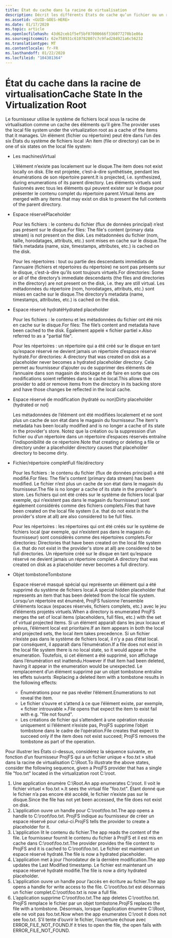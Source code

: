 ```yaml
---
title: État du cache dans la racine de virtualisation
description: Décrit les différents États de cache qu’un fichier ou un répertoire géré par le fournisseur peut avoir.
ms.assetid: <GUID-GOES-HERE>
ms.date: 01/17/2020
ms.topic: article
ms.openlocfilehash: 43d62ceb1f5ef5bf07000666f336077270b1e86a
ms.sourcegitcommit: 62e758931c610782807c7c9fad284921a6c56232
ms.translationtype: MT
ms.contentlocale: fr-FR
ms.lasthandoff: 01/22/2020
ms.locfileid: "104381364"
---
```

# <a name="cache-state-in-the-virtualization-root"></a><span data-ttu-id="2cdfa-103">État du cache dans la racine de virtualisation</span><span class="sxs-lookup"><span data-stu-id="2cdfa-103">Cache State In the Virtualization Root</span></span>

<span data-ttu-id="2cdfa-104">Le fournisseur utilise le système de fichiers local sous la racine de virtualisation comme un cache des éléments qu’il gère.</span><span class="sxs-lookup"><span data-stu-id="2cdfa-104">The provider uses the local file system under the virtualization root as a cache of the items that it manages.</span></span>  <span data-ttu-id="2cdfa-105">Un élément (fichier ou répertoire) peut être dans l’un des six États du système de fichiers local :</span><span class="sxs-lookup"><span data-stu-id="2cdfa-105">An item (file or directory) can be in one of six states on the local file system:</span></span>

* <span data-ttu-id="2cdfa-106">Les machines</span><span class="sxs-lookup"><span data-stu-id="2cdfa-106">Virtual</span></span>

  <span data-ttu-id="2cdfa-107">L’élément n’existe pas localement sur le disque.</span><span class="sxs-lookup"><span data-stu-id="2cdfa-107">The item does not exist locally on disk.</span></span>  <span data-ttu-id="2cdfa-108">Elle est projetée, c’est-à-dire synthétisée, pendant les énumérations de son répertoire parent.</span><span class="sxs-lookup"><span data-stu-id="2cdfa-108">It is projected, i.e. synthesized, during enumerations of its parent directory.</span></span>  <span data-ttu-id="2cdfa-109">Les éléments virtuels sont fusionnés avec tous les éléments qui peuvent exister sur le disque pour présenter le contenu complet du répertoire parent.</span><span class="sxs-lookup"><span data-stu-id="2cdfa-109">Virtual items are merged with any items that may exist on disk to present the full contents of the parent directory.</span></span>

* <span data-ttu-id="2cdfa-110">Espace réservé</span><span class="sxs-lookup"><span data-stu-id="2cdfa-110">Placeholder</span></span>

  <span data-ttu-id="2cdfa-111">Pour les fichiers : le contenu du fichier (flux de données principal) n’est pas présent sur le disque.</span><span class="sxs-lookup"><span data-stu-id="2cdfa-111">For files: The file's content (primary data stream) is not present on the disk.</span></span>  <span data-ttu-id="2cdfa-112">Les métadonnées du fichier (nom, taille, horodatages, attributs, etc.) sont mises en cache sur le disque.</span><span class="sxs-lookup"><span data-stu-id="2cdfa-112">The file’s metadata (name, size, timestamps, attributes, etc.) is cached on the disk.</span></span>
  
  <span data-ttu-id="2cdfa-113">Pour les répertoires : tout ou partie des descendants immédiats de l’annuaire (fichiers et répertoires du répertoire) ne sont pas présents sur le disque, c’est-à-dire qu’ils sont toujours virtuels.</span><span class="sxs-lookup"><span data-stu-id="2cdfa-113">For directories: Some or all of the directory’s immediate descendants (the files and directories in the directory) are not present on the disk, i.e. they are still virtual.</span></span>  <span data-ttu-id="2cdfa-114">Les métadonnées du répertoire (nom, horodatages, attributs, etc.) sont mises en cache sur le disque.</span><span class="sxs-lookup"><span data-stu-id="2cdfa-114">The directory’s metadata (name, timestamps, attributes, etc.) is cached on the disk.</span></span>

* <span data-ttu-id="2cdfa-115">Espace réservé hydraté</span><span class="sxs-lookup"><span data-stu-id="2cdfa-115">Hydrated placeholder</span></span>

  <span data-ttu-id="2cdfa-116">Pour les fichiers : le contenu et les métadonnées du fichier ont été mis en cache sur le disque.</span><span class="sxs-lookup"><span data-stu-id="2cdfa-116">For files: The file’s content and metadata have been cached to the disk.</span></span>  <span data-ttu-id="2cdfa-117">Également appelé « fichier partiel ».</span><span class="sxs-lookup"><span data-stu-id="2cdfa-117">Also referred to as a "partial file".</span></span>
  
  <span data-ttu-id="2cdfa-118">Pour les répertoires : un répertoire qui a été créé sur le disque en tant qu’espace réservé ne devient jamais un répertoire d’espace réservé hydraté.</span><span class="sxs-lookup"><span data-stu-id="2cdfa-118">For directories: A directory that was created on disk as a placeholder never becomes a hydrated placeholder directory.</span></span>  <span data-ttu-id="2cdfa-119">Cela permet au fournisseur d’ajouter ou de supprimer des éléments de l’annuaire dans son magasin de stockage et de faire en sorte que ces modifications soient reflétées dans le cache local.</span><span class="sxs-lookup"><span data-stu-id="2cdfa-119">This allows the provider to add or remove items from the directory in its backing store and have those changes be reflected in the local cache.</span></span>

* <span data-ttu-id="2cdfa-120">Espace réservé de modification (hydraté ou non)</span><span class="sxs-lookup"><span data-stu-id="2cdfa-120">Dirty placeholder (hydrated or not)</span></span>

  <span data-ttu-id="2cdfa-121">Les métadonnées de l’élément ont été modifiées localement et ne sont plus un cache de son état dans le magasin du fournisseur.</span><span class="sxs-lookup"><span data-stu-id="2cdfa-121">The item's metadata has been locally modified and is no longer a cache of its state in the provider's store.</span></span> <span data-ttu-id="2cdfa-122">Notez que la création ou la suppression d’un fichier ou d’un répertoire dans un répertoire d’espaces réservés entraîne l’indisponibilité de ce répertoire.</span><span class="sxs-lookup"><span data-stu-id="2cdfa-122">Note that creating or deleting a file or directory under a placeholder directory causes that placeholder directory to become dirty.</span></span>

* <span data-ttu-id="2cdfa-123">Fichier/répertoire complet</span><span class="sxs-lookup"><span data-stu-id="2cdfa-123">Full file/directory</span></span>

  <span data-ttu-id="2cdfa-124">Pour les fichiers : le contenu du fichier (flux de données principal) a été modifié.</span><span class="sxs-lookup"><span data-stu-id="2cdfa-124">For files: The file's content (primary data stream) has been modified.</span></span>  <span data-ttu-id="2cdfa-125">Le fichier n’est plus un cache de son état dans le magasin du fournisseur.</span><span class="sxs-lookup"><span data-stu-id="2cdfa-125">The file is no longer a cache of its state in the provider's store.</span></span>  <span data-ttu-id="2cdfa-126">Les fichiers qui ont été créés sur le système de fichiers local (par exemple, qui n’existent pas dans le magasin du fournisseur) sont également considérés comme des fichiers complets.</span><span class="sxs-lookup"><span data-stu-id="2cdfa-126">Files that have been created on the local file system (i.e. that do not exist in the provider's store at all) are also considered to be full files.</span></span>
  
  <span data-ttu-id="2cdfa-127">Pour les répertoires : les répertoires qui ont été créés sur le système de fichiers local (par exemple, qui n’existent pas dans le magasin du fournisseur) sont considérés comme des répertoires complets.</span><span class="sxs-lookup"><span data-stu-id="2cdfa-127">For directories: Directories that have been created on the local file system (i.e. that do not exist in the provider's store at all) are considered to be full directories.</span></span>  <span data-ttu-id="2cdfa-128">Un répertoire créé sur le disque en tant qu’espace réservé ne devient jamais un répertoire complet.</span><span class="sxs-lookup"><span data-stu-id="2cdfa-128">A directory that was created on disk as a placeholder never becomes a full directory.</span></span>
  
* <span data-ttu-id="2cdfa-129">Objet tombstone</span><span class="sxs-lookup"><span data-stu-id="2cdfa-129">Tombstone</span></span>

  <span data-ttu-id="2cdfa-130">Espace réservé masqué spécial qui représente un élément qui a été supprimé du système de fichiers local.</span><span class="sxs-lookup"><span data-stu-id="2cdfa-130">A special hidden placeholder that represents an item that has been deleted from the local file system.</span></span>  <span data-ttu-id="2cdfa-131">Lorsqu’un répertoire est énuméré, ProjFS fusionne l’ensemble d’éléments locaux (espaces réservés, fichiers complets, etc.) avec le jeu d’éléments projetés virtuels.</span><span class="sxs-lookup"><span data-stu-id="2cdfa-131">When a directory is enumerated ProjFS merges the set of local items (placeholders, full files, etc.) with the set of virtual projected items.</span></span>  <span data-ttu-id="2cdfa-132">Si un élément apparaît dans les jeux locaux et prévus, l’élément local est prioritaire.</span><span class="sxs-lookup"><span data-stu-id="2cdfa-132">If an item appears in both the local and projected sets, the local item takes precedence.</span></span>  <span data-ttu-id="2cdfa-133">Si un fichier n’existe pas dans le système de fichiers local, il n’y a pas d’état local. par conséquent, il apparaît dans l’énumération.</span><span class="sxs-lookup"><span data-stu-id="2cdfa-133">If a file does not exist in the local file system there is no local state, so it would appear in the enumeration.</span></span>  <span data-ttu-id="2cdfa-134">Toutefois, si cet élément a été supprimé, son affichage dans l’énumération est inattendu.</span><span class="sxs-lookup"><span data-stu-id="2cdfa-134">However if that item had been deleted, having it appear in the enumeration would be unexpected.</span></span>  <span data-ttu-id="2cdfa-135">Le remplacement d’un élément supprimé par un objet tombstone entraîne les effets suivants :</span><span class="sxs-lookup"><span data-stu-id="2cdfa-135">Replacing a deleted item with a tombstone results in the following effects:</span></span>

  * <span data-ttu-id="2cdfa-136">Énumérations pour ne pas révéler l’élément.</span><span class="sxs-lookup"><span data-stu-id="2cdfa-136">Enumerations to not reveal the item.</span></span>
  * <span data-ttu-id="2cdfa-137">Le fichier s’ouvre et s’attend à ce que l’élément existe, par exemple, « fichier introuvable ».</span><span class="sxs-lookup"><span data-stu-id="2cdfa-137">File opens that expect the item to exist fail with e.g. "file not found".</span></span>
  * <span data-ttu-id="2cdfa-138">Les créations de fichier qui s’attendent à une opération réussie uniquement si l’élément n’existe pas, ProjFS supprime l’objet tombstone dans le cadre de l’opération.</span><span class="sxs-lookup"><span data-stu-id="2cdfa-138">File creates that expect to succeed only if the item does not exist succeed; ProjFS removes the tombstone as part of the operation.</span></span>

<span data-ttu-id="2cdfa-139">Pour illustrer les États ci-dessus, considérez la séquence suivante, en fonction d’un fournisseur ProjFS qui a un fichier unique « foo.txt » situé dans la racine de virtualisation C:\Root.</span><span class="sxs-lookup"><span data-stu-id="2cdfa-139">To illustrate the above states, consider the following sequence, given a ProjFS provider that has a single file "foo.txt" located in the virtualization root C:\root.</span></span>

1. <span data-ttu-id="2cdfa-140">Une application énumère C:\Root.</span><span class="sxs-lookup"><span data-stu-id="2cdfa-140">An app enumerates C:\root.</span></span>  <span data-ttu-id="2cdfa-141">Il voit le fichier virtuel « foo.txt ».</span><span class="sxs-lookup"><span data-stu-id="2cdfa-141">It sees the virtual file "foo.txt".</span></span>  <span data-ttu-id="2cdfa-142">Étant donné que le fichier n’a pas encore été accédé, le fichier n’existe pas sur le disque.</span><span class="sxs-lookup"><span data-stu-id="2cdfa-142">Since the file has not yet been accessed, the file does not exist on disk.</span></span>
1. <span data-ttu-id="2cdfa-143">L’application ouvre un handle pour C:\root\foo.txt.</span><span class="sxs-lookup"><span data-stu-id="2cdfa-143">The app opens a handle to C:\root\foo.txt.</span></span>  <span data-ttu-id="2cdfa-144">ProjFS indique au fournisseur de créer un espace réservé pour celui-ci.</span><span class="sxs-lookup"><span data-stu-id="2cdfa-144">ProjFS tells the provider to create a placeholder for it.</span></span>
1. <span data-ttu-id="2cdfa-145">L’application lit le contenu du fichier.</span><span class="sxs-lookup"><span data-stu-id="2cdfa-145">The app reads the content of the file.</span></span>  <span data-ttu-id="2cdfa-146">Le fournisseur fournit le contenu du fichier à ProjFS et il est mis en cache dans C:\root\foo.txt.</span><span class="sxs-lookup"><span data-stu-id="2cdfa-146">The provider provides the file content to ProjFS and it is cached to C:\root\foo.txt.</span></span>  <span data-ttu-id="2cdfa-147">Le fichier est maintenant un espace réservé hydraté.</span><span class="sxs-lookup"><span data-stu-id="2cdfa-147">The file is now a hydrated placeholder.</span></span>
1. <span data-ttu-id="2cdfa-148">L’application met à jour l’horodateur de la dernière modification.</span><span class="sxs-lookup"><span data-stu-id="2cdfa-148">The app updates the Last Modified timestamp.</span></span>  <span data-ttu-id="2cdfa-149">Le fichier est maintenant un espace réservé hydraté modifié.</span><span class="sxs-lookup"><span data-stu-id="2cdfa-149">The file is now a dirty hydrated placeholder.</span></span>
1. <span data-ttu-id="2cdfa-150">L’application ouvre un handle pour l’accès en écriture au fichier.</span><span class="sxs-lookup"><span data-stu-id="2cdfa-150">The app opens a handle for write access to the file.</span></span>  <span data-ttu-id="2cdfa-151">C:\root\foo.txt est désormais un fichier complet.</span><span class="sxs-lookup"><span data-stu-id="2cdfa-151">C:\root\foo.txt is now a full file.</span></span>
1. <span data-ttu-id="2cdfa-152">L’application supprime C:\root\foo.txt.</span><span class="sxs-lookup"><span data-stu-id="2cdfa-152">The app deletes C:\root\foo.txt.</span></span>  <span data-ttu-id="2cdfa-153">ProjFS remplace le fichier par un objet tombstone.</span><span class="sxs-lookup"><span data-stu-id="2cdfa-153">ProjFS replaces the file with a tombstone.</span></span>  <span data-ttu-id="2cdfa-154">Désormais, lorsque l’application énumère C:\Root, elle ne voit pas foo.txt.</span><span class="sxs-lookup"><span data-stu-id="2cdfa-154">Now when the app enumerates C:\root it does not see foo.txt.</span></span>  <span data-ttu-id="2cdfa-155">S’il tente d’ouvrir le fichier, l’ouverture échoue avec ERROR_FILE_NOT_FOUND.</span><span class="sxs-lookup"><span data-stu-id="2cdfa-155">If it tries to open the file, the open fails with ERROR_FILE_NOT_FOUND.</span></span>
